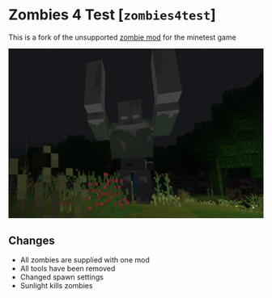 # Zombies 4 Test [`zombies4test`]

This is a fork of the unsupported [zombie mod](https://github.com/minetest-mods-camp/zombies4test) for the minetest game

![Preview](./screenshot.png)

## Changes

* All zombies are supplied with one mod
* All tools have been removed
* Changed spawn settings
* Sunlight kills zombies
